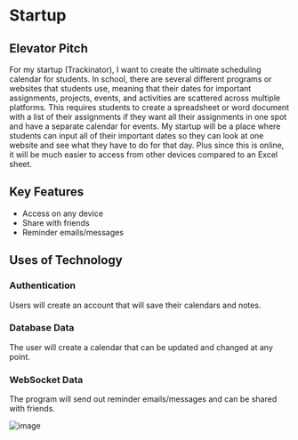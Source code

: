 # Startup

## Elevator Pitch
For my startup (Trackinator), I want to create the ultimate scheduling calendar for students. In school, there are several different programs or websites that students use, meaning that their dates for important assignments, projects, events, and activities are scattered across multiple platforms. This requires students to create a spreadsheet or word document with a list of their assignments if they want all their assignments in one spot and have a separate calendar for events. My startup will be a place where students can input all of their important dates so they can look at one website and see what they have to do for that day. Plus since this is online, it will be much easier to access from other devices compared to an Excel sheet.

## Key Features
- Access on any device
- Share with friends
- Reminder emails/messages

## Uses of Technology
### Authentication
Users will create an account that will save their calendars and notes.

### Database Data
The user will create a calendar that can be updated and changed at any point. 

### WebSocket Data
The program will send out reminder emails/messages and can be shared with friends.

![image](https://github.com/DjRazor/startup/assets/30358527/70baeada-8e02-441e-a4d9-d7aec79afd4f)
